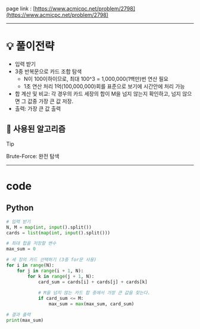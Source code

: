 page link : [https://www.acmicpc.net/problem/2798](https://www.acmicpc.net/problem/2798)

---

# 💡 풀이전략

- 입력 받기
- 3중 반복문으로 카드 조합 탐색
    - N이 100이하이므로, 최대 100^3 = 1,000,000(1백만)번 연산 필요
    - 1초 연산 처리 1억(100,000,000)회를 표준으로 보기에 시간안에 처리 가능
- 합 계산 및 비교: 각 경우의 카드 세장의 합이 M을 넘지 않는지 확인하고, 넘지 않으면 그 값중 가장 큰 값 저장.
- 출력: 가장 큰 값 출력

## 🎨 사용된 알고리즘

> [!tip]
> Brute-Force: 완전 탐색

---

# code

## Python

```python
# 입력 받기
N, M = map(int, input().split())
cards = list(map(int, input().split()))

# 최대 합을 저장할 변수
max_sum = 0

# 세 장의 카드 선택하기 (3중 for문 사용)
for i in range(N):
    for j in range(i + 1, N):
        for k in range(j + 1, N):
            card_sum = cards[i] + cards[j] + cards[k]
            
            # M을 넘지 않는 카드 합 중에서 가장 큰 값을 찾는다.
            if card_sum <= M:
                max_sum = max(max_sum, card_sum)

# 결과 출력
print(max_sum)
```
